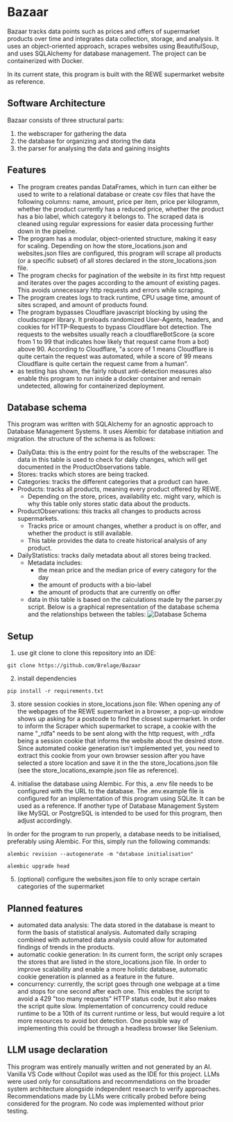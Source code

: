 # Bazaar
Bazaar tracks data points such as prices and offers of supermarket products over time and integrates data collection, storage, and analysis. It uses an object-oriented approach, scrapes websites using BeautifulSoup, and uses SQLAlchemy for database management. The project can be containerized with Docker.

In its current state, this program is built with the REWE supermarket website as reference.


## Software Architecture
Bazaar consists of three structural parts: 
1. the webscraper for gathering the data
2. the database for organizing and storing the data
3. the parser for analysing the data and gaining insights


## Features
- The program creates pandas DataFrames, which in turn can either be used to write to a relational database or create csv files that have the following columns: name, amount, price per item, price per kilogramm, whether the product currently has a reduced price, whether the product has a bio label, which category it belongs to. The scraped data is cleaned using regular expressions for easier data processing further down in the pipeline.
- The program has a modular, object-oriented structure, making it easy for scaling. Depending on how the store_locations.json and websites.json files are configured, this program will scrape all products (or a specific subset) of all stores declared in the store_locations.json file.
- The program checks for pagination of the website in its first http request and iterates over the pages according to the amount of existing pages. This avoids unnecessary http requests and errors while scraping.
- The program creates logs to track runtime, CPU usage time, amount of sites scraped, and amount of products found.
- The program bypasses Cloudflare javascript blocking by using the cloudscraper library. It preloads randomized User-Agents, headers, and cookies for HTTP-Requests to bypass Cloudflare bot detection. The requests to the websites usually reach a cloudflareBotScore (a score from 1 to 99 that indicates how likely that request came from a bot) above 90. According to Cloudflare, "a score of 1 means Cloudflare is quite certain the request was automated, while a score of 99 means Cloudflare is quite certain the request came from a human".
- as testing has shown, the fairly robust anti-detection measures also enable this program to run inside a docker container and remain undetected, allowing for containerized deployment.


## Database schema
This program was written with SQLAlchemy for an agnostic approach to Database Management Systems. It uses Alembic for database initiation and migration.
the structure of the schema is as follows:
- DailyData: this is the entry point for the results of the webscraper. The data in this table is used to check for daily changes, which will get documented in the ProductObservations table. 
- Stores: tracks which stores are being tracked.
- Categories: tracks the different categories that a product can have.
- Products: tracks all products, meaning every product offered by REWE. 
    - Depending on the store, prices, availability etc. might vary, which is why this table only stores static data about the products.
- ProductObservations: this tracks all changes to products across supermarkets.
    - Tracks price or amount changes, whether a product is on offer, and whether the product is still available.
    - This table provides the data to create historical analysis of any product.
- DailyStatistics: tracks daily metadata about all stores being tracked. 
    - Metadata includes:
        - the mean price and the median price of every category for the day
        - the amount of products with a bio-label 
        - the amount of products that are currently on offer
    - data in this table is based on the calculations made by the parser.py script.
Below is a graphical representation of the database schema and the relationships between the tables:
![Database Schema](https://i.imgur.com/aSQ15Wp.png)


## Setup
1. use git clone to clone this repository into an IDE:

```
git clone https://github.com/Brelage/Bazaar
```

2. install dependencies

```
pip install -r requirements.txt
```

3. store session cookies in store_locations.json file: 
When opening any of the webpages of the REWE supermarket in a browser, a pop-up window shows up asking for a postcode to find the closest supermarket. In order to inform the Scraper which supermarket to scrape, a cookie with the name "_rdfa" needs to be sent along with the http request, with _rdfa being a session cookie that informs the website about the desired store. 
Since automated cookie generation isn't implemented yet, you need to extract this cookie from your own browser session after you have selected a store location and save it in the the store_locations.json file (see the store_locations_example.json file as reference). 

4. initialise the database using Alembic.
For this, a .env file needs to be configured with the URL to the database. 
The .env.example file is configured for an implementation of this program using SQLite. It can be used as a reference. If another type of Database Management System like MySQL or PostgreSQL is intended to be used for this program, then adjust accordingly.

In order for the program to run properly, a database needs to be initialised, preferably using Alembic. For this, simply run the following commands:
```
alembic revision --autogenerate -m "database initialisation"
```
```
alembic upgrade head
```

5. (optional) configure the websites.json file to only scrape certain categories of the supermarket


## Planned features 
- automated data analysis: The data stored in the database is meant to form the basis of statistical analysis. Automated daily scraping combined with automated data analysis could allow for automated findings of trends in the products.
- automatic cookie generation: In its current form, the script only scrapes the stores that are listed in the store_locations.json file. In order to improve scalability and enable a more holistic database, automatic cookie generation is planned as a feature in the future.
- concurrency: currently, the script goes through one webpage at a time and stops for one second after each one. This enables the script to avoid a 429 "too many requests" HTTP status code, but it also makes the script quite slow. Implementation of concurrency could reduce runtime to be a 10th of its current runtime or less, but would require a lot more resources to avoid bot detection. One possible way of implementing this could be through a headless browser like Selenium. 


## LLM usage declaration
This program was entirely manually written and not generated by an AI. Vanilla VS Code without Copilot was used as the IDE for this project. LLMs were used only for consultations and recommendations on the broader system architecture alongside independent research to verify approaches. Recommendations made by LLMs were critically probed before being considered for the program. No code was implemented without prior testing. 